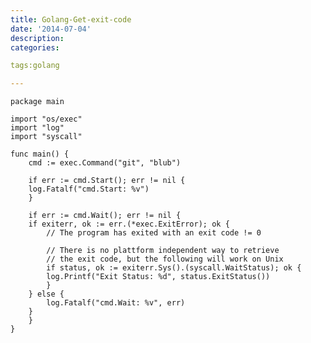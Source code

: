 ```yaml
---
title: Golang-Get-exit-code
date: '2014-07-04'
description:
categories:

tags:golang

---
```


	package main
	 
	import "os/exec"
	import "log"
	import "syscall"
	 
	func main() {
	    cmd := exec.Command("git", "blub")
	 
	    if err := cmd.Start(); err != nil {
		log.Fatalf("cmd.Start: %v")
	    }
	 
	    if err := cmd.Wait(); err != nil {
		if exiterr, ok := err.(*exec.ExitError); ok {
		    // The program has exited with an exit code != 0
	 
		    // There is no plattform independent way to retrieve
		    // the exit code, but the following will work on Unix
		    if status, ok := exiterr.Sys().(syscall.WaitStatus); ok {
			log.Printf("Exit Status: %d", status.ExitStatus())
		    }
		} else {
		    log.Fatalf("cmd.Wait: %v", err)
		}
	    }
	}


